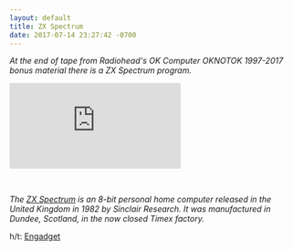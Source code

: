 ```yaml
---
layout: default
title: ZX Spectrum
date: 2017-07-14 23:27:42 -0700
---
```


*At the end of tape from Radiohead's OK Computer OKNOTOK 1997-2017 bonus material there is a ZX Spectrum program.*

<div class="container">
  <iframe src="https://www.youtube.com/embed/JDM5YBS6KMc" frameborder="0" allowfullscreen class="video"></iframe>
</div>

<p><br/></p>

*The <a href="https://en.wikipedia.org/wiki/ZX_Spectrum" target="_blank">ZX Spectrum</a> is an 8-bit personal home computer released in the United Kingdom in 1982 by Sinclair Research. It was manufactured in Dundee, Scotland, in the now closed Timex factory.*

h/t: <a href="https://www.engadget.com/2017/07/13/radiohead-album-hides-an-app-that-only-runs-on-an-80s-computer/" target="_blank">Engadget</a>
